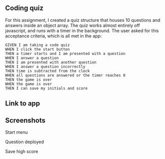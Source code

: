 ## Coding quiz

For this assignment, I created a quiz structure that houses 10 questions and answers inside an object array. 
The quiz works almost entirely off javascript, and runs with a timer in the background. 
The user asked for this acceptance criteria, which is all met in the app:

```
GIVEN I am taking a code quiz
WHEN I click the start button
THEN a timer starts and I am presented with a question
WHEN I answer a question
THEN I am presented with another question
WHEN I answer a question incorrectly
THEN time is subtracted from the clock
WHEN all questions are answered or the timer reaches 0
THEN the game is over
WHEN the game is over
THEN I can save my initials and score
```

## Link to app

## Screenshots

Start menu
<img src = "" alt = "">

Question deployed
<img src = "" alt = "">

Save high score
<img src = "" alt = "">